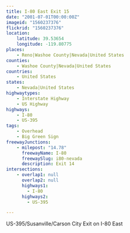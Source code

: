 ```yaml
---
title: I-80 East Exit 15
date: "2001-07-01T00:00:00Z"
imageid: "1560237376"
flickrid: "1560237376"
location:
    latitude: 39.53654
    longitude: -119.80775
places:
    - Reno|Washoe County|Nevada|United States
counties:
    - Washoe County|Nevada|United States
countries:
    - United States
states:
    - Nevada|United States
highwaytypes:
    - Interstate Highway
    - US Highway
highways:
    - I-80
    - US-395
tags:
    - Overhead
    - Big Green Sign
freewayJunctions:
    - milepost: "14.78"
      freewayName: I-80
      freewaySlug: i80-nevada
      description: Exit 14
intersections:
    - overlap1: null
      overlap2: null
      highways1:
        - I-80
      highways2:
        - US-395

---
```

US-395/Susanville/Carson City Exit on I-80 East